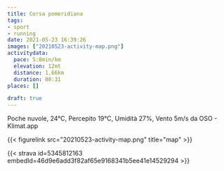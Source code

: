 ```yaml
---
title: Corsa pomeridiana 
tags:
- sport
- running
date: 2021-05-23 16:39:26
images: ["20210523-activity-map.png"]
activitydata:
  pace: 5:8min/km
  elevation: 12mt
  distance: 1.66km
  duration: 08:31
places: []

draft: true
---
```


Poche nuvole, 24°C, Percepito 19°C, Umidità 27%, Vento 5m/s da OSO - Klimat.app

<!--more-->




{{< figurelink src="20210523-activity-map.png" title="map" >}}


{{< strava id=5345812163 embedId=46d9e6add3f82af65e9168341b5ee41e14529294 >}}